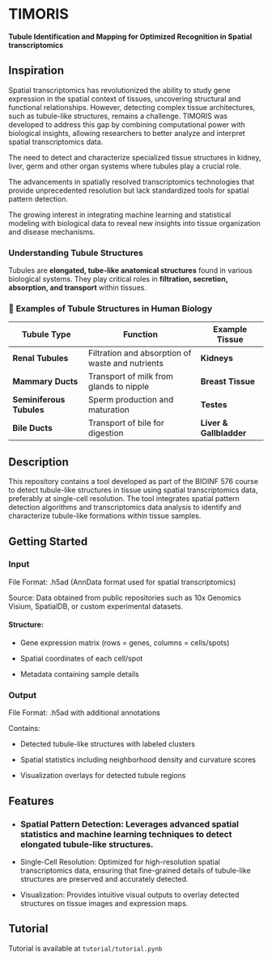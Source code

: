 # TIMORIS
**Tubule Identification and Mapping for Optimized Recognition in Spatial transcriptomics**
## Inspiration

Spatial transcriptomics has revolutionized the ability to study gene expression in the spatial context of tissues, uncovering structural and functional relationships. However, detecting complex tissue architectures, such as tubule-like structures, remains a challenge. TIMORIS was developed to address this gap by combining computational power with biological insights, allowing researchers to better analyze and interpret spatial transcriptomics data.


The need to detect and characterize specialized tissue structures in kidney, liver, germ and other organ systems where tubules play a crucial role.

The advancements in spatially resolved transcriptomics technologies that provide unprecedented resolution but lack standardized tools for spatial pattern detection.

The growing interest in integrating machine learning and statistical modeling with biological data to reveal new insights into tissue organization and disease mechanisms.

### Understanding Tubule Structures

Tubules are **elongated, tube-like anatomical structures** found in various biological systems. They play critical roles in **filtration, secretion, absorption, and transport** within tissues. 

### 🔬 **Examples of Tubule Structures in Human Biology**

| **Tubule Type**           | **Function**                                    | **Example Tissue**       |
|---------------------------|------------------------------------------------|--------------------------|
| **Renal Tubules**         | Filtration and absorption of waste and nutrients | **Kidneys**              |
| **Mammary Ducts**         | Transport of milk from glands to nipple         | **Breast Tissue**        |
| **Seminiferous Tubules**  | Sperm production and maturation                 | **Testes**               |
| **Bile Ducts**            | Transport of bile for digestion                 | **Liver & Gallbladder**  |

## Description

This repository contains a tool developed as part of the BIOINF 576 course to detect tubule-like structures in tissue using spatial transcriptomics data, preferably at single-cell resolution. The tool integrates spatial pattern detection algorithms and transcriptomics data analysis to identify and characterize tubule-like formations within tissue samples.


## Getting Started

### Input

File Format: .h5ad (AnnData format used for spatial transcriptomics)

Source: Data obtained from public repositories such as 10x Genomics Visium, SpatialDB, or custom experimental datasets.

#### Structure:

- Gene expression matrix (rows = genes, columns = cells/spots)

- Spatial coordinates of each cell/spot

- Metadata containing sample details

### Output

File Format: .h5ad with additional annotations

Contains:

- Detected tubule-like structures with labeled clusters

- Spatial statistics including neighborhood density and curvature scores

- Visualization overlays for detected tubule regions

## Features

- ### Spatial Pattern Detection: Leverages advanced spatial statistics and machine learning techniques to detect elongated tubule-like structures.

- Single-Cell Resolution: Optimized for high-resolution spatial transcriptomics data, ensuring that fine-grained details of tubule-like structures are preserved and accurately detected.

- Visualization: Provides intuitive visual outputs to overlay detected structures on tissue images and expression maps.


## Tutorial

Tutorial is available at `tutorial/tutorial.pynb`
